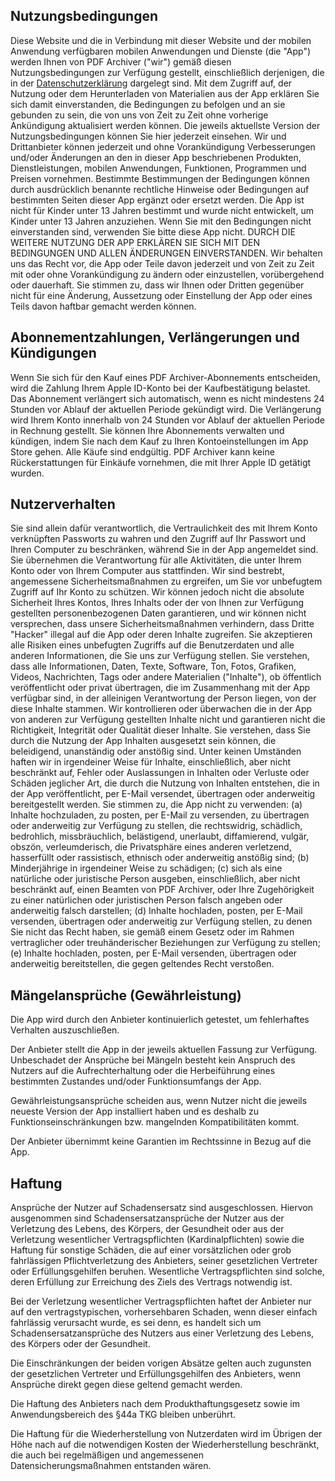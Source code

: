 ## Nutzungsbedingungen

Diese Website und die in Verbindung mit dieser Website und der mobilen Anwendung verfügbaren mobilen Anwendungen und Dienste (die "App") werden Ihnen von PDF Archiver ("wir") gemäß diesen Nutzungsbedingungen zur Verfügung gestellt, einschließlich derjenigen, die in der [Datenschutzerklärung](https://pdf-archiver.io/privacy) dargelegt sind. Mit dem Zugriff auf, der Nutzung oder dem Herunterladen von Materialien aus der App erklären Sie sich damit einverstanden, die Bedingungen zu befolgen und an sie gebunden zu sein, die von uns von Zeit zu Zeit ohne vorherige Ankündigung aktualisiert werden können. Die jeweils aktuellste Version der Nutzungsbedingungen können Sie hier jederzeit einsehen. Wir und Drittanbieter können jederzeit und ohne Vorankündigung Verbesserungen und/oder Änderungen an den in dieser App beschriebenen Produkten, Dienstleistungen, mobilen Anwendungen, Funktionen, Programmen und Preisen vornehmen. Bestimmte Bestimmungen der Bedingungen können durch ausdrücklich benannte rechtliche Hinweise oder Bedingungen auf bestimmten Seiten dieser App ergänzt oder ersetzt werden. Die App ist nicht für Kinder unter 13 Jahren bestimmt und wurde nicht entwickelt, um Kinder unter 13 Jahren anzuziehen. Wenn Sie mit den Bedingungen nicht einverstanden sind, verwenden Sie bitte diese App nicht. DURCH DIE WEITERE NUTZUNG DER APP ERKLÄREN SIE SICH MIT DEN BEDINGUNGEN UND ALLEN ÄNDERUNGEN EINVERSTANDEN.
Wir behalten uns das Recht vor, die App oder Teile davon jederzeit und von Zeit zu Zeit mit oder ohne Vorankündigung zu ändern oder einzustellen, vorübergehend oder dauerhaft. Sie stimmen zu, dass wir Ihnen oder Dritten gegenüber nicht für eine Änderung, Aussetzung oder Einstellung der App oder eines Teils davon haftbar gemacht werden können.

## Abonnementzahlungen, Verlängerungen und Kündigungen

Wenn Sie sich für den Kauf eines PDF Archiver-Abonnements entscheiden, wird die Zahlung Ihrem Apple ID-Konto bei der Kaufbestätigung belastet. Das Abonnement verlängert sich automatisch, wenn es nicht mindestens 24 Stunden vor Ablauf der aktuellen Periode gekündigt wird. Die Verlängerung wird Ihrem Konto innerhalb von 24 Stunden vor Ablauf der aktuellen Periode in Rechnung gestellt. Sie können Ihre Abonnements verwalten und kündigen, indem Sie nach dem Kauf zu Ihren Kontoeinstellungen im App Store gehen.
Alle Käufe sind endgültig. PDF Archiver kann keine Rückerstattungen für Einkäufe vornehmen, die mit Ihrer Apple ID getätigt wurden.

## Nutzerverhalten

Sie sind allein dafür verantwortlich, die Vertraulichkeit des mit Ihrem Konto verknüpften Passworts zu wahren und den Zugriff auf Ihr Passwort und Ihren Computer zu beschränken, während Sie in der App angemeldet sind. Sie übernehmen die Verantwortung für alle Aktivitäten, die unter Ihrem Konto oder von Ihrem Computer aus stattfinden. Wir sind bestrebt, angemessene Sicherheitsmaßnahmen zu ergreifen, um Sie vor unbefugtem Zugriff auf Ihr Konto zu schützen. Wir können jedoch nicht die absolute Sicherheit Ihres Kontos, Ihres Inhalts oder der von Ihnen zur Verfügung gestellten personenbezogenen Daten garantieren, und wir können nicht versprechen, dass unsere Sicherheitsmaßnahmen verhindern, dass Dritte "Hacker" illegal auf die App oder deren Inhalte zugreifen. Sie akzeptieren alle Risiken eines unbefugten Zugriffs auf die Benutzerdaten und alle anderen Informationen, die Sie uns zur Verfügung stellen.
Sie verstehen, dass alle Informationen, Daten, Texte, Software, Ton, Fotos, Grafiken, Videos, Nachrichten, Tags oder andere Materialien ("Inhalte"), ob öffentlich veröffentlicht oder privat übertragen, die im Zusammenhang mit der App verfügbar sind, in der alleinigen Verantwortung der Person liegen, von der diese Inhalte stammen. Wir kontrollieren oder überwachen die in der App von anderen zur Verfügung gestellten Inhalte nicht und garantieren nicht die Richtigkeit, Integrität oder Qualität dieser Inhalte. Sie verstehen, dass Sie durch die Nutzung der App Inhalten ausgesetzt sein können, die beleidigend, unanständig oder anstößig sind. Unter keinen Umständen haften wir in irgendeiner Weise für Inhalte, einschließlich, aber nicht beschränkt auf, Fehler oder Auslassungen in Inhalten oder Verluste oder Schäden jeglicher Art, die durch die Nutzung von Inhalten entstehen, die in der App veröffentlicht, per E-Mail versendet, übertragen oder anderweitig bereitgestellt werden.
Sie stimmen zu, die App nicht zu verwenden: (a) Inhalte hochzuladen, zu posten, per E-Mail zu versenden, zu übertragen oder anderweitig zur Verfügung zu stellen, die rechtswidrig, schädlich, bedrohlich, missbräuchlich, belästigend, unerlaubt, diffamierend, vulgär, obszön, verleumderisch, die Privatsphäre eines anderen verletzend, hasserfüllt oder rassistisch, ethnisch oder anderweitig anstößig sind; (b) Minderjährige in irgendeiner Weise zu schädigen; (c) sich als eine natürliche oder juristische Person ausgeben, einschließlich, aber nicht beschränkt auf, einen Beamten von PDF Archiver, oder Ihre Zugehörigkeit zu einer natürlichen oder juristischen Person falsch angeben oder anderweitig falsch darstellen; (d) Inhalte hochladen, posten, per E-Mail versenden, übertragen oder anderweitig zur Verfügung stellen, zu denen Sie nicht das Recht haben, sie gemäß einem Gesetz oder im Rahmen vertraglicher oder treuhänderischer Beziehungen zur Verfügung zu stellen; (e) Inhalte hochladen, posten, per E-Mail versenden, übertragen oder anderweitig bereitstellen, die gegen geltendes Recht verstoßen.

## Mängelansprüche (Gewährleistung)

Die App wird durch den Anbieter kontinuierlich getestet, um fehlerhaftes Verhalten auszuschließen.

Der Anbieter stellt die App in der jeweils aktuellen Fassung zur Verfügung. Unbeschadet der Ansprüche bei Mängeln besteht kein Anspruch des Nutzers auf die Aufrechterhaltung oder die Herbeiführung eines bestimmten Zustandes und/oder Funktionsumfangs der App.

Gewährleistungsansprüche scheiden aus, wenn Nutzer nicht die jeweils neueste Version der App installiert haben und es deshalb zu Funktionseinschränkungen bzw. mangelnden Kompatibilitäten kommt.

Der Anbieter übernimmt keine Garantien im Rechtssinne in Bezug auf die App.

## Haftung

Ansprüche der Nutzer auf Schadensersatz sind ausgeschlossen. Hiervon ausgenommen sind Schadensersatzansprüche der Nutzer aus der Verletzung des Lebens, des Körpers, der Gesundheit oder aus der Verletzung wesentlicher Vertragspflichten (Kardinalpflichten) sowie die Haftung für sonstige Schäden, die auf einer vorsätzlichen oder grob fahrlässigen Pflichtverletzung des Anbieters, seiner gesetzlichen Vertreter oder Erfüllungsgehilfen beruhen. Wesentliche Vertragspflichten sind solche, deren Erfüllung zur Erreichung des Ziels des Vertrags notwendig ist.

Bei der Verletzung wesentlicher Vertragspflichten haftet der Anbieter nur auf den vertragstypischen, vorhersehbaren Schaden, wenn dieser einfach fahrlässig verursacht wurde, es sei denn, es handelt sich um Schadensersatzansprüche des Nutzers aus einer Verletzung des Lebens, des Körpers oder der Gesundheit.

Die Einschränkungen der beiden vorigen Absätze gelten auch zugunsten der gesetzlichen Vertreter und Erfüllungsgehilfen des Anbieters, wenn Ansprüche direkt gegen diese geltend gemacht werden.

Die Haftung des Anbieters nach dem Produkthaftungsgesetz sowie im Anwendungsbereich des §44a TKG bleiben unberührt.

Die Haftung für die Wiederherstellung von Nutzerdaten wird im Übrigen der Höhe nach auf die notwendigen Kosten der Wiederherstellung beschränkt, die auch bei regelmäßigen und angemessenen Datensicherungsmaßnahmen entstanden wären.
